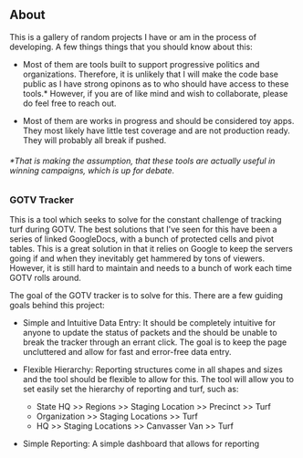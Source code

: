 ## About

This is a gallery of random projects I have or am in the process of developing. A few things things that you should know about this:

- Most of them are tools built to support progressive politics and organizations. Therefore, it is unlikely that I will make the code base public as I have strong opinons as to who should have access to these tools.* However, if you are of like mind and wish to collaborate, please do feel free to reach out.

- Most of them are works in progress and should be considered toy apps. They most likely have little test coverage and are not production ready. They will probably all break if pushed.

###### **That is making the assumption, that these tools are actually useful in winning campaigns, which is up for debate.*

### GOTV Tracker
This is a tool which seeks to solve for the constant challenge of tracking turf during GOTV. The best solutions that I've seen for this have been a series of linked GoogleDocs, with a bunch of protected cells and pivot tables. This is a great solution in that it relies on Google to keep the servers going if and when they inevitably get hammered by tons of viewers. However, it is still hard to maintain and needs to a bunch of work each time GOTV rolls around.

The goal of the GOTV tracker is to solve for this. There are a few guiding goals behind this project:

- Simple and Intuitive Data Entry: It should be completely intuitive for anyone to update the status of packets and the should be unable to break the tracker through an errant click. The goal is to keep the page uncluttered and allow for fast and error-free data entry.

- Flexible Hierarchy: Reporting structures come in all shapes and sizes and the tool should be flexible to allow for this. The tool will allow you to set easily set the hierarchy of reporting and turf, such as:

  - State HQ >> Regions >> Staging Location >> Precinct >> Turf
  - Organization >> Staging Locations >> Turf
  - HQ >> Staging Locations >> Canvasser Van >> Turf

- Simple Reporting: A simple dashboard that allows for reporting 

